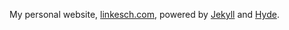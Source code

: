 My personal website, [linkesch.com](https://linkesch.com), powered by [Jekyll](https://jekyllrb.com) and [Hyde](https://hyde.getpoole.com/).
